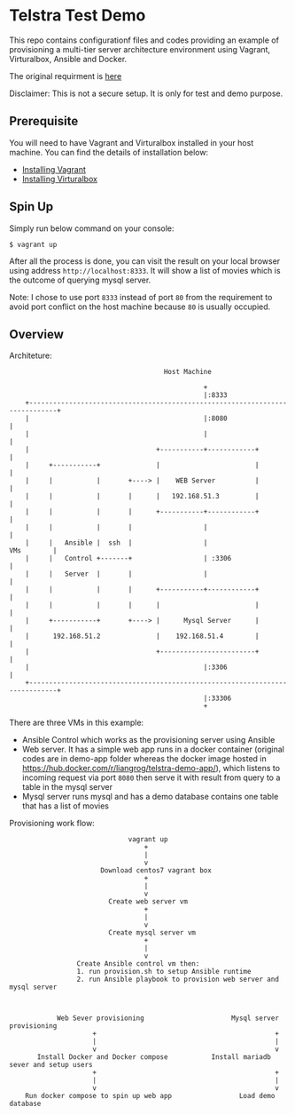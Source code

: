 Telstra Test Demo
====
This repo contains configurationf files and codes providing an example of provisioning a  multi-tier server architecture environment using Vagrant, Virturalbox, Ansible and Docker.

The original requirment is [here](requirement.md)

Disclaimer: This is not a secure setup. It is only for test and demo purpose.

Prerequisite
----
You will need to have Vagrant and Virturalbox installed in your host machine. You can find the details of installation below:

- [Installing Vagrant](https://www.vagrantup.com/docs/installation/)
- [Installing Virturalbox](https://www.virtualbox.org)

Spin Up
----
Simply run below command on your console:

    $ vagrant up

After all the process is done, you can visit the result on your local browser using address `http://localhost:8333`. It will show a list of movies which is the outcome of querying mysql server.

Note: I chose to use port `8333` instead of port `80` from the requirement to avoid port conflict on the host machine because `80` is usually occupied.

Overview
----
Architeture:

                                           Host Machine

                                                     +
                                                     |:8333
        +-----------------------------------------------------------------------------+
        |                                            |:8080                            |
        |                                            |                                |
        |                                +-----------+------------+                   |
        |     +-----------+              |                        |                   |
        |     |           |       +----> |    WEB Server          |                   |
        |     |           |       |      |   192.168.51.3         |                   |
        |     |           |       |      +-----------+------------+                   |
        |     |           |       |                  |                                |
        |     |   Ansible |  ssh  |                  |                     VMs        |
        |     |   Control +-------+                  | :3306                           |
        |     |   Server  |       |                  |                                |
        |     |           |       |      +-----------+------------+                   |
        |     |           |       |      |                        |                   |
        |     +-----------+       +----> |      Mysql Server      |                   |
        |      192.168.51.2              |    192.168.51.4        |                   |
        |                                +------------------------+                   |
        |                                            |:3306                            |
        +-----------------------------------------------------------------------------+
                                                     |:33306
                                                     +


There are three VMs in this example:

- Ansible Control which works as the provisioning server using Ansible
- Web server. It has a simple web app runs in a docker container (original codes are in demo-app folder whereas the docker image hosted in https://hub.docker.com/r/liangrog/telstra-demo-app/), which listens to incoming request via port `8080` then serve it with result from query to a table in the mysql server
- Mysql server runs mysql and has a demo database contains one table that has a list of movies

Provisioning work flow:

                                  vagrant up
                                      +
                                      |
                                      v
                           Download centos7 vagrant box
                                      +
                                      |
                                      v
                             Create web server vm
                                      +
                                      |
                                      v
                             Create mysql server vm
                                      +
                                      |
                                      v
                     Create Ansible control vm then:
                     1. run provision.sh to setup Ansible runtime
                     2. run Ansible playbook to provision web server and mysql server



                Web Sever provisioning                      Mysql server provisioning
                         +                                             +
                         |                                             |
                         v                                             v
           Install Docker and Docker compose           Install mariadb sever and setup users
                         +                                             +
                         |                                             |
                         v                                             v
        Run docker compose to spin up web app                 Load demo database

